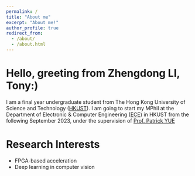 ```yaml
---
permalink: /
title: "About me"
excerpt: "About me!"
author_profile: true
redirect_from: 
  - /about/
  - /about.html
---
```


Hello, greeting from Zhengdong LI, Tony:)
=====
I am a final year undergraduate student from The Hong Kong University of Science and Technology ([HKUST](https://hkust.edu.hk/)). I am going to start my MPhil at the Department of Electronic & Computer Engineering ([ECE](https://ece.hkust.edu.hk/)) in HKUST from the following September 2023, under the supervision of [Prof. Patrick YUE](https://facultyprofiles.hkust.edu.hk/profiles.php?profile=chik-patrick-yue-eepatrick)


Research Interests
======
* FPGA-based acceleration
* Deep learning in computer vision
